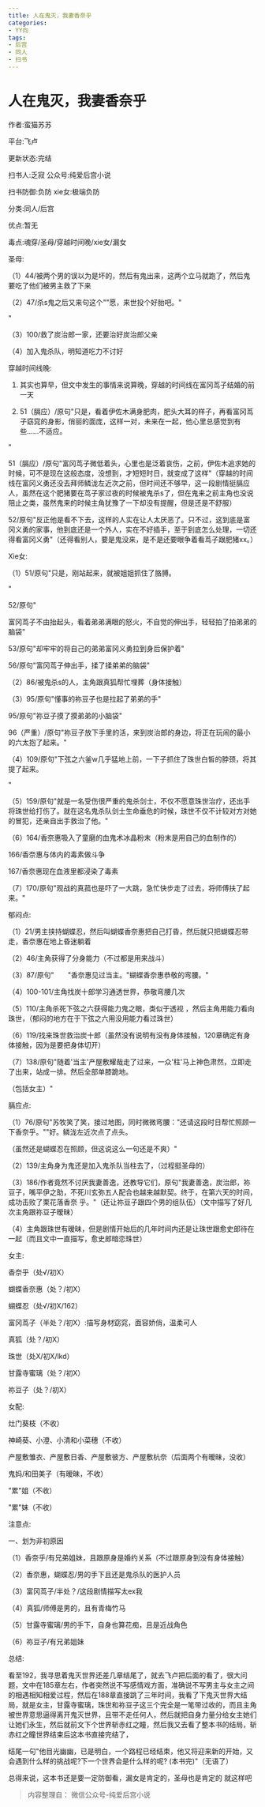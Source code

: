 ```yaml
---
title: 人在鬼灭，我妻香奈乎
categories:
- YY向
tags:
- 后宫
- 同人
- 扫书
---
```

# 人在鬼灭，我妻香奈乎
作者:蛮猫苏苏

平台:飞卢

更新状态:完结

扫书人:乏寂 公众号:纯爱后宫小说

扫书防御:负防 xie女:极端负防

分类:同人/后宫

优点:暂无

毒点:魂穿/圣母/穿越时间晚/xie女/漏女

圣母:

（1）44/被两个男的误以为是坏的，然后有鬼出来，这两个立马就跑了，然后鬼要吃了他们被男主救了下来

（2）47/杀s鬼之后又来句这个""愿，来世投个好胎吧。"

"

（3）100/救了炭治郎一家，还要治好炭治郎父亲

（4）加入鬼杀队，明知道吃力不讨好

穿越时间线晚:

1.  其实也算早，但文中发生的事情来说算晚，穿越的时间线在富冈茑子结婚的前一天

2.  51（膈应）/原句"只是，看着伊佐木满身肥肉，肥头大耳的样子，再看富冈茑子窈窕的身影，俏丽的面庞，这样一对，未来在一起，他心里总感觉到有些......不适应。

"

51（膈应）/原句"富冈茑子微低着头，心里也是泛着哀伤，之前，伊佐木追求她的时候，可不是现在这般态度，没想到，才短短时日，就变成了这样"（穿越的时间线在富冈义勇还没去拜师鳞泷左近次之前，但时间还不够早，这一段剧情挺膈应人，虽然在这个肥猪要在茑子家过夜的时候被鬼杀s了，但在鬼来之前主角也没说阻止之类，虽然鬼来的时候主角犹豫了一下却没有提醒，但是还是不舒服）

52/原句"反正他是看不下去，这样的人实在让人太厌恶了。只不过，这到底是富冈义勇的家事，他到底还是一个外人，实在不好插手，至于到底怎么处理，一切还得看富冈义勇"（还得看别人，要是鬼没来，是不是还要眼争着看茑子跟肥猪xx。）

Xie女:

（1）51/原句"只是，刚站起来，就被姐姐抓住了胳膊。

"

52/原句"

富冈茑子不由抬起头，看着弟弟满眼的怒火，不自觉的伸出手，轻轻拍了拍弟弟的脑袋"

53/原句"却牢牢的将自己的弟弟富冈义勇拉到身后保护着"

56/原句"富冈茑子伸出手，揉了揉弟弟的脑袋"

（2）86/被鬼杀s的人，主角跟真狐帮忙埋葬（身体接触）

（3）95/原句"懂事的祢豆子也是拉起了弟弟的手"

95/原句"祢豆子摸了摸弟弟的小脑袋"

96（严重）/原句"祢豆子放下手里的活，来到炭治郎的身边，将正在玩闹的最小的六太抱了起来。"

（4）109/原句"下弦之六釜w几乎猛地上前，一下子抓住了珠世白皙的脖颈，将其提了起来。

"

（5）159/原句"就是一名受伤很严重的鬼杀剑士，不仅不愿意珠世治疗，还出手将珠世给打伤了。就在这名鬼杀队剑士生命垂危的时候，珠世不仅不计较对方对她的冒犯，还亲自出手救治了他。"

（6）164/香奈惠吸入了童磨的血鬼术冰晶粉末（粉末是用自己的血制作的）

166/香奈惠与体内的毒素做斗争

167/香奈惠现在血液里都浸染了毒素

（7）170/原句"观战的真菰也是吓了一大跳，急忙快步走了过去，将师傅扶了起来。"

郁闷点:

（1）21/男主挟持蝴蝶忍，然后叫蝴蝶香奈惠把自己打昏，然后就只把蝴蝶忍带走，香奈惠在地上昏迷躺着

（2）46/主角获得了分身能力（不过都是用来战斗）

（3）87/原句"　　"香奈惠见过当主。"蝴蝶香奈惠恭敬的弯腰。"

（4）100-101/主角找炭十郎学习通透世界，恭敬弯腰几次

（5）110/主角杀死下弦之六获得能力鬼之眼，类似于透视
，然后主角用能力看向珠世，（郁闷的地方在于下弦之六用没用能力看过珠世）

（6）119/找来珠世救治炭十郎（虽然没有说明有没有身体接触，120章确定有身体接触，因为是要把身体切开）

（7）138/原句"随着'当主'产屋敷耀哉走了过来，一众'柱'马上神色肃然，立即走了出来，站成一排。然后全部单膝跪地。

（包括女主）"

膈应点:

（1）76/原句"苏牧笑了笑，接过地图，同时微微弯腰："还请这段时日帮忙照顾一下香奈乎。""好。鳞泷左近次点了点头。

（虽然还是蝴蝶忍在照顾，但这说这么一句还是不爽）"

（2）139/主角身为鬼还是加入鬼杀队当柱去了，（过程挺圣母的）

（3）186/作者竟然不讨厌我妻善逸，还教导它们，原句"我妻善逸，炭治郎，祢豆子，嘴平伊之助，不死川玄弥五人配合也越来越默契。终于，在第六天的时间，成功击败了栗花落香奈
乎。"（还让祢豆子跟四个男的组队伍）（文中描写了好几次主角跟祢豆子暧昧）

（4）主角跟珠世有暧昧，但是剧情开始后的几年时间内还是让珠世跟愈史郎待在一起（而且文中一直描写，愈史郎暗恋珠世）

女主:

香奈乎（处√/初Ⅹ）

蝴蝶香奈惠（处？/初X）

蝴蝶忍（处√/初X/162）

富冈茑子（半处？/初X）:描写身材窈窕，面容娇俏，温柔可人

真狐（处？/初X）

珠世（处X/初X/lkd）

甘露寺蜜璃（处？/初X）

祢豆子（处？/初X）

女配:

灶门葵枝（不收）

神崎葵、小澄、小清和小菜穗（不收）

产屋敷雏衣、产屋敷日香、产屋敷彼方、产屋敷杭奈（后面两个有暧昧，没收）

鬼妈/和田美子（有暧昧，不收）

"累"姐（不收）

"累"妹（不收）

注意点:

一、划为非初原因

（1）香奈乎/有兄弟姐妹，且跟原身是婚约关系（不过跟原身到没有身体接触）

（2）香奈惠，蝴蝶忍/男的手下且还是鬼杀队的医护人员

（3）富冈茑子/半处？/这段剧情描写太ex我

（4）真狐/师傅是男的，且有青梅竹马

（5）甘露寺蜜璃/男的手下，自身也算花痴，且是近战角色

（6）祢豆子/有兄弟姐妹

总结:

看至192，我寻思着鬼灭世界还差几章结尾了，就去飞卢把后面的看了，很大问题，文中在185章左右，作者突然说不写感情戏方面，准确说不写男主与女主之间的相遇相知相爱过程，然后在188章直接跳了三年时间，我看了下鬼灭世界大结局，就是女主，甘露寺蜜璃，珠世和祢豆子这三个完全是一笔带过收的，而且主角被世界意思逼得离开鬼灭世界，且带不走任何人，然后就把自身力量分给女主她们让她们永生，然后就前文下个世界斩赤红之瞳，然后我又去看了整本书的结局，斩赤红之瞳世界结束后这本书直接完结了，

结尾一句"他目光幽幽，已是明白，一个路程已经结束，他又将迎来新的开始，又会遇到什么样的挑战呢?下一个世界会是什么样的呢?
(本书完)"（无语了）

总得来说，这本书还是要一定防御看，漏女是肯定的，圣母也是肯定的 就这样吧


> 内容整理自： 微信公众号-纯爱后宫小说